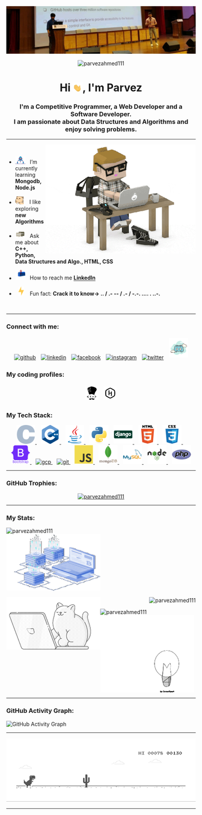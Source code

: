 <img alt="banner" src="banner.jfif">

<p align="center"> <img src="https://komarev.com/ghpvc/?username=parvezahmed111&label=Profile%20views&color=0e75b6&style=flat" alt="parvezahmed111" />  </p>

<h1 align="center">Hi <img alt="GIF" src="waving-hand.gif" width="5%" />, I'm Parvez</h1>
<h3 align="center">I'm a Competitive Programmer, a Web Developer and a Software Developer. <br> I am passionate about Data Structures and Algorithms and enjoy solving problems.</h3>

<hr>

<img align="right" alt="programmer" width="400" src="programmer.gif">

&nbsp;

- <img alt="GIF" src="Developer.gif" width="27" /> &nbsp; I’m currently learning **Mongodb, Node.js**

- <img alt="GIF" src="hyperkitty.gif" width="22" /> &nbsp;&nbsp; I like exploring **new Algorithms**

- <img alt="GIF" src="message.gif" width="27" /> &nbsp; Ask me about **C++, Python, Data Structures and Algo., HTML, CSS**

- <img alt="GIF" src="letterbox.gif" width="27" /> &nbsp; How to reach me **<a href="https://www.linkedin.com/in/parvezahmed111/"> LinkedIn</a>**

- &nbsp;&nbsp;<img alt="GIF" src="lightning.gif" width="15" /> &nbsp;&nbsp; Fun fact: **Crack it to know-> .. / .- -- / .- / -.-. .... . ..-.**

&nbsp;
&nbsp;
<hr>


<h3 align="left">Connect with me:</h3>
<p align="center">
<a href="https://github.com/ParvezAhmed111"><img alt="github" width="10%" style="padding:5px" src="https://img.icons8.com/clouds/100/000000/github.png"/></a>
<a href="https://www.linkedin.com/in/parvezahmed111/"><img alt="linkedin" width="10%" style="padding:5px" src="https://img.icons8.com/clouds/100/000000/linkedin.png"/></a>
<a href="https://www.facebook.com/ParvezAhmed0947/"><img alt="facebook" width="10%" style="padding:5px" src="https://img.icons8.com/clouds/100/000000/facebook-new.png"/></a>
<a href="https://www.instagram.com/iamparvezahmed/"><img alt="instagram" width="10%" style="padding:5px" src="https://img.icons8.com/clouds/100/000000/instagram.png"/></a>
<a href="https://twitter.com/parvez_0947"><img alt="twitter" width="10%" style="padding:5px" src="https://img.icons8.com/clouds/100/000000/twitter.png"/></a>
<a href="https://discordapp.com/users/Sheikh Parvez Ahmed#8768/"><img alt="twitter" width="10%" style="padding:5px" src="discord.png"/></a>

</p>

<h3 align="left">My coding profiles:</h3>
<p align="center">
<a href="https://www.codechef.com/users/parvez_98"><img alt="github" width="7%" style="padding:5px" src="codechef.png"/></a>
<a href="https://www.hackerrank.com/parvezahmed_0947"><img alt="linkedin" width="7%" style="padding:5px" src="hackerrank.png"/></a>
</p>

<h3 align="left">My Tech Stack: </h3>
<p align="center"> 
	<a href="https://www.cprogramming.com/" target="_blank"> <img src="https://raw.githubusercontent.com/devicons/devicon/master/icons/c/c-original.svg" alt="c" width="50" height="50" /> </a> &ensp;
	<a href="https://www.w3schools.com/cpp/" target="_blank"> <img src="https://raw.githubusercontent.com/devicons/devicon/master/icons/cplusplus/cplusplus-original.svg" alt="cplusplus" width="50" height="50"/> </a> &ensp;
	<a href="https://www.java.com" target="_blank"> <img src="https://raw.githubusercontent.com/devicons/devicon/master/icons/java/java-original.svg" alt="java" width="50" height="50"/> </a>&ensp;
	<a href="https://www.python.org" target="_blank"> <img src="https://raw.githubusercontent.com/devicons/devicon/master/icons/python/python-original.svg" alt="python" width="50" height="50"/> </a> &ensp;
	<a href="https://www.djangoproject.com/" target="_blank"> <img src="https://raw.githubusercontent.com/devicons/devicon/master/icons/django/django-original.svg" alt="django" width="50" height="50"/> </a> &ensp;
	<a href="https://www.w3.org/html/" target="_blank"> <img src="https://raw.githubusercontent.com/devicons/devicon/master/icons/html5/html5-original-wordmark.svg" alt="html5" width="50" height="50"/> </a>&ensp;
	<a href="https://www.w3schools.com/css/" target="_blank"> <img src="https://raw.githubusercontent.com/devicons/devicon/master/icons/css3/css3-original-wordmark.svg" alt="css3" width="50" height="50"/> </a> &ensp;
	<a href="https://getbootstrap.com" target="_blank"> <img src="https://raw.githubusercontent.com/devicons/devicon/master/icons/bootstrap/bootstrap-plain-wordmark.svg" alt="bootstrap" width="50" height="50"/> </a> &ensp;
	<a href="https://cloud.google.com" target="_blank"> <img src="https://www.vectorlogo.zone/logos/google_cloud/google_cloud-icon.svg" alt="gcp" width="50" height="50"/> </a> &ensp;
	<a href="https://git-scm.com/" target="_blank"> <img src="https://www.vectorlogo.zone/logos/git-scm/git-scm-icon.svg" alt="git" width="50" height="50"/> </a> &ensp;
	<a href="https://developer.mozilla.org/en-US/docs/Web/JavaScript" target="_blank"> <img src="https://raw.githubusercontent.com/devicons/devicon/master/icons/javascript/javascript-original.svg" alt="javascript" width="50" height="50"/> </a> &ensp;
	<a href="https://www.mongodb.com/" target="_blank"> <img src="https://raw.githubusercontent.com/devicons/devicon/master/icons/mongodb/mongodb-original-wordmark.svg" alt="mongodb" width="50" height="50"/> </a> &ensp;
	<a href="https://www.mysql.com/" target="_blank"> <img src="https://raw.githubusercontent.com/devicons/devicon/master/icons/mysql/mysql-original-wordmark.svg" alt="mysql" width="50" height="50"/> </a> &ensp;
	<a href="https://nodejs.org" target="_blank"> <img src="https://raw.githubusercontent.com/devicons/devicon/master/icons/nodejs/nodejs-original-wordmark.svg" alt="nodejs" width="50" height="50"/> </a> &ensp;
	<a href="https://www.php.net" target="_blank"> <img src="https://raw.githubusercontent.com/devicons/devicon/master/icons/php/php-original.svg" alt="php" width="50" height="50"/> </a> 
	
</p>

<hr>

<h3 align="left">GitHub Trophies:</h3>
<p align="center"> <a href="https://github.com/ryo-ma/github-profile-trophy"><img src="https://github-profile-trophy.vercel.app/?username=parvezahmed111" alt="parvezahmed111" /></a> </p>
	
	
	
<hr>
<h3 align="left">My Stats:</h3>

<p>&emsp;<img align="left" src="https://github-readme-stats.vercel.app/api/top-langs?username=parvezahmed111&show_icons=true&locale=en&layout=compact&bg_color=50,e96205,904e99&title_color=fff&text_color=fff&icon_color=f2f2f2" alt="parvezahmed111" /> &emsp;&emsp;&emsp;&emsp;&emsp;&emsp;&emsp;&emsp;&emsp;<img  alt="tech" width="250" height="150" src="tech.gif"></p>

<p>&nbsp;<img align="right" src="https://github-readme-stats.vercel.app/api?username=parvezahmed111&show_icons=true&count_private=true&hide_border=true&bg_color=50,e96205,904e99&title_color=fff&text_color=fff&icon_color=f2f2f2" alt="parvezahmed111" /><img align="left" alt="typing-cat" width="250" src="typing-cat.gif"></p>
 
<p>&nbsp;<img align="left" src="https://github-readme-streak-stats.herokuapp.com?user=ParvezAhmed111&theme=flag-india" alt="parvezahmed111"/><img align="center" alt="curious" width="250" src="curious.gif"></p>
<hr>

<h3 align="left">GitHub Activity Graph:</h3>

![GitHub Activity Graph](https://activity-graph.herokuapp.com/graph?username=parvezahmed111&bg_color=904e99&color=fff&line=4fff67&point=ffffff&area=true&hide_border=true) 

<hr>


<img src="dino.gif?raw=true" />

<hr>
